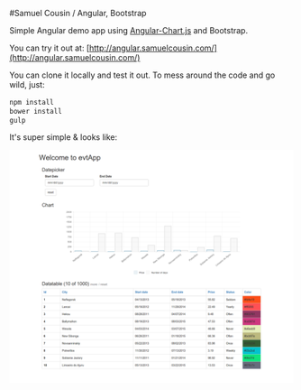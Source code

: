 #Samuel Cousin / Angular, Bootstrap

Simple Angular demo app using [Angular-Chart.js](http://jtblin.github.io/angular-chart.js/) and Bootstrap.  

You can try it out at: [http://angular.samuelcousin.com/](http://angular.samuelcousin.com/)  

You can clone it locally and test it out. To mess around the code and go wild, just:   
```
npm install  
bower install  
gulp  
```   

It's super simple & looks like:  

![screenshot](./assets/img/screenshot.png?raw=true "screenshot")
